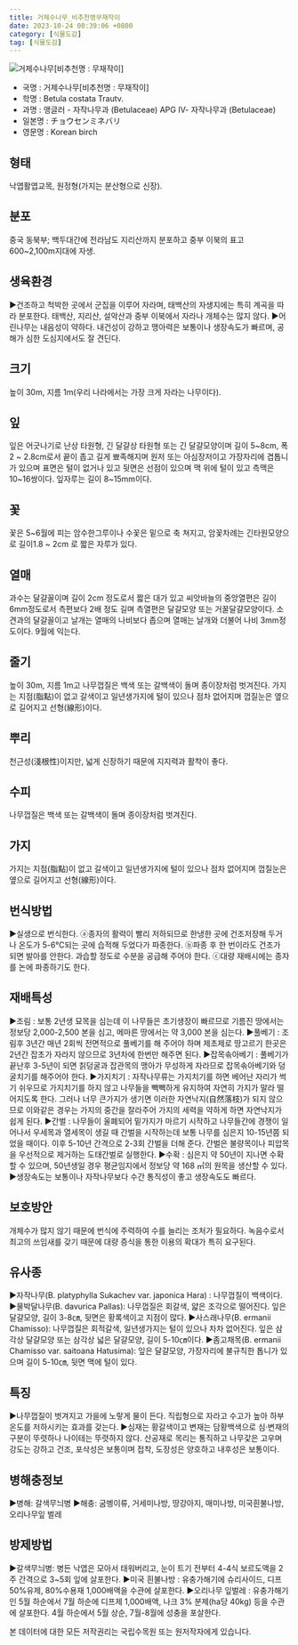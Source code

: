 ```yaml
---
title: 거제수나무_비추천명무재작이
date: 2023-10-24 00:39:06 +0800
category: [식물도감]
tag: [식물도감]
---
```




![거제수나무[비추천명 : 무재작이]](/fileUpload/plants/basic/Betulaceae/Betula/860/1_th2.JPG)
- 국명 : 거제수나무[비추천명 : 무재작이]
- 학명 : Betula costata Trautv.
- 과명 : 앵글러 - 자작나무과 (Betulaceae) APG Ⅳ- 자작나무과 (Betulaceae)
- 일본명 : チョウセンミネバリ
- 영문명 : Korean birch


## 형태
낙엽활엽교목, 원정형(가지는 분산형으로 신장).
## 분포
중국 동북부; 백두대간에 전라남도 지리산까지 분포하고 중부 이북의  표고 600~2,100m지대에 자생.
## 생육환경
▶건조하고 척박한 곳에서 군집을 이루어 자라며, 태백산의 자생지에는 특히 계곡을 따라 분포한다. 태백산, 지리산, 설악산과 중부 이북에서 자라나 개체수는 많지 않다.▶어린나무는 내음성이 약하다. 내건성이 강하고 맹아력은 보통이나 생장속도가 빠르며, 공해가 심한 도심지에서도 잘 견딘다.
## 크기
높이 30m, 지름 1m(우리 나라에서는 가장 크게 자라는 나무이다). 
## 잎
잎은 어긋나기로 난상 타원형, 긴 달걀상 타원형 또는 긴 달걀모양이며 길이 5~8cm, 폭 2 ~ 2.8cm로서 끝이 좁고 길게 뾰족해지며 원저 또는 아심장저이고 가장자리에 겹톱니가 있으며 표면은 털이 없거나 있고 뒷면은 선점이 있으며 맥 위에 털이 있고 측맥은 10~16쌍이다. 잎자루는 길이 8~15mm이다.
## 꽃
꽃은 5~6월에 피는 암수한그루이나 수꽃은 밑으로 축 쳐지고, 암꽃차례는 긴타원모양으로 길이1.8 ~ 2cm 로 짧은 자루가 있다.
## 열매
과수는 달걀꼴이며 길이 2cm 정도로서 짧은 대가 있고 씨앗바늘의 중앙열편은 길이 6mm정도로서 측편보다 2배 정도 길며 측열편은 달걀모양 또는 거꿀달걀모양이다. 소견과의 달걀꼴이고 날개는 열매의 나비보다 좁으며 열매는 날개와 더불어 나비 3mm정도이다. 9월에 익는다.
## 줄기
높이 30m, 지름 1m고 나무껍질은 백색 또는 갈백색이 돌며 종이장처럼 벗겨진다. 가지는 지점(脂點)이 없고 갈색이고 일년생가지에 털이 있으나 점차 없어지며 껍질눈은 옆으로 길어지고 선형(線形)이다.
## 뿌리
천근성(淺根性)이지만, 넓게 신장하기 때문에 지지력과  활착이 좋다.
## 수피
나무껍질은 백색 또는 갈백색이 돌며 종이장처럼 벗겨진다.
## 가지
가지는 지점(脂點)이 없고 갈색이고 일년생가지에 털이 있으나 점차 없어지며 껍질눈은 옆으로 길어지고 선형(線形)이다.
## 번식방법
▶실생으로 번식한다. ⓐ종자의 활력이 빨리 저하되므로 한냉한 곳에 건조저장해 두거나 온도가 5-6℃되는 곳에 습적해 두었다가 파종한다.ⓑ파종 후 한 번이라도 건조가 되면 발아를 안한다. 과습할 정도로 수분을 공급해 주어야 한다. ⓒ대량 재배시에는 종자를 논에 파종하기도 한다.
## 재배특성
▶조림 : 보통 2년생 묘목을 심는데 이 나무들은 초기생장이 빠르므로 기름진 땅에서는 정보당 2,000-2,500 본을 심고, 메마른 땅에서는 약 3,000 본을 심는다. ▶풀베기 : 조림후 3년간 매년 2회씩 전면적으로 풀베기를 해 주어야 하며 제초제로 땅고르기 한곳은 2년간 잡초가 자라지 않으므로 3년차에 한번만 해주면 된다.▶잡목솎아베기 : 풀베기가 끝난후 3-5년이 되면 칡덩굴과 잡관목의 맹아가 무성하게 자라므로 잡목솎아베기와 덩굴치기를 해주어야 한다. ▶가지치기 : 자작나무류는 가지치기를 하면 베어난 자리가 썩기 쉬우므로 가지치기를 하지 않고 나무들을 빽빽하게 유지하여 자연히 가지가 말라 떨어지도록 한다. 그러나 너무 큰가지가 생기면 이러한 자연낙지(自然落枝)가 되지 않으므로 이와같은 경우는 가지의 중간을 잘라주어 가지의 세력을 약하게 하면 자연낙지가 쉽게 된다.▶간벌 : 나무들이 울폐되어 밑가지가 마르기 시작하고 나무들간에 경쟁이 일어나서 우세목과 열세목이 생길 때 간벌을 시작하는데 보통 나무를 심은지 10-15년쯤 되었을 때이다. 이후 5-10년 간격으로 2-3회 간벌을 더해 준다. 간벌은 불량목이나 피압목을 우선적으로 제거하는 도태간벌로 실행한다.▶수확 : 심은지 약 50년이 지나면 수확할 수 있으며, 50년생일 경우 평균임지에서 정보당 약 168 ㎥의 원목을 생산할 수 있다. ▶생장속도는 보통이나 자작나무보다 수간 통직성이 좋고 생장속도도 빠르다.
## 보호방안
개체수가 많지 않기 때문에 번식에 주력하여 수를 늘리는 조처가 필요하다. 녹음수로서 최고의 쓰임새를 갖기 때문에 대량 증식을 통한 이용의 확대가 특히 요구된다.
## 유사종
▶자작나무(B. platyphylla Sukachev var. japonica Hara) : 나무껍질이 백색이다.▶물박달나무(B. davurica Pallas): 나무껍질은 회갈색, 얇은 조각으로 떨어진다. 잎은 달걀모양, 길이 3-8㎝, 뒷면은 황록색이고 지점이 많다. ▶사스래나무(B. ermanii Chamisso): 나무껍질은 회적갈색, 일년생가지는 털이 있으나 차차 없어진다. 잎은 삼각상 달걀모양 또는 삼각상 넓은 달걀모양, 길이 5-10㎝이다. ▶좀고채목(B. ermanii Chamisso var. saitoana Hatusima): 잎은 달걀모양, 가장자리에 불규칙한 톱니가 있으며 길이 5-10㎝, 뒷면 맥에 털이 있다.
## 특징
▶나무껍질이 벗겨지고 가을에 노랗게 물이 든다. 직립형으로 자라고 수고가 높아 하부온도를 저하시키는 효과를 갖는다.▶심재는 황갈색이고 변재는 담황백색으로 심·변재의 구분이 뚜렷하나 나이테는 뚜렷하지 않다. 산공재로 목리는 통직하고 나무갗은 고우며 강도는 강하고 건조, 포삭성은 보통이며 접착, 도장성은 양호하고 내후성은 보통이다.
## 병해충정보
▶병해: 갈색무늬병▶해충: 굼벵이류, 거세미나방, 땅강아지, 매미나방, 미국흰불나방, 오리나무잎  벌레
## 방제방법
▶갈색무늬병: 병든 낙엽은 모아서 태워버리고, 눈이 트기 전부터 4-4식 보르도액을 2주 간격으로 3~5회 잎에 살포한다.▶미국 흰불나방 : 유충가해기에 슈리사이드, 디프 50%유제, 80%수용재 1,000배액을 수관에 살포한다. ▶오리나무 잎벌레 : 유충가해기인 5월 하순에서 7월 하순에 디프제 1,000배액, 나크 3% 분제(ha당 40kg) 등을 수관에 살포한다. 4월 하순에서 5월 상순, 7월-8월에 성충을 포살한다.






본 데이터에 대한 모든 저작권리는 국립수목원 또는 원저작자에게 있습니다.
